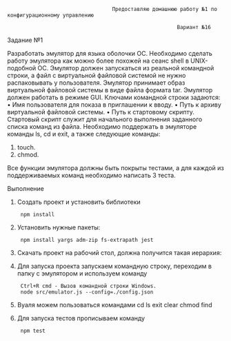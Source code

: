                                       Предоставляю домашнюю работу №1 по конфигурационному управлению

                                                           Вариант №16
Задание №1

Разработать эмулятор для языка оболочки ОС. Необходимо сделать работу
эмулятора как можно более похожей на сеанс shell в UNIX-подобной ОС.
Эмулятор должен запускаться из реальной командной строки, а файл с
виртуальной файловой системой не нужно распаковывать у пользователя.
Эмулятор принимает образ виртуальной файловой системы в виде файла формата
tar. Эмулятор должен работать в режиме GUI.
Ключами командной строки задаются:
• Имя пользователя для показа в приглашении к вводу.
• Путь к архиву виртуальной файловой системы.
• Путь к стартовому скрипту.
Стартовый скрипт служит для начального выполнения заданного списка
команд из файла.
Необходимо поддержать в эмуляторе команды ls, cd и exit, а также
следующие команды:
1. touch.
2. chmod.

Все функции эмулятора должны быть покрыты тестами, а для каждой из
поддерживаемых команд необходимо написать 3 теста.


Выполнение
1. Создать проект и установить библиотеки

        npm install
2. Установить нужные пакеты:

        npm install yargs adm-zip fs-extrapath jest

 3. Скачать проект на рабочий стол, должна получится такая иерархия:

4. Для запуска проекта запускаем командную строку, переходим в папку с эмулятором и используем команду

        Ctrl+R cmd - Вызов командной строки Windows.
        node src/emulator.js --config=./config.json

5. Вуаля можем пользоваться командами cd ls exit clear chmod find

6. Для запуска тестов прописываем команду

        npm test

   
